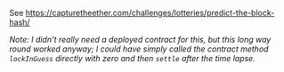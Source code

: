 See https://capturetheether.com/challenges/lotteries/predict-the-block-hash/

_Note: I didn't really need a deployed contract for this, but this long way round worked anyway;_ 
_I could have simply called the contract method `lockInGuess` directly with zero and then `settle` after the time lapse._

